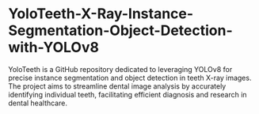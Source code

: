 # YoloTeeth-X-Ray-Instance-Segmentation-Object-Detection-with-YOLOv8
YoloTeeth is a GitHub repository dedicated to leveraging YOLOv8 for precise instance segmentation and object detection in teeth X-ray images. The project aims to streamline dental image analysis by accurately identifying individual teeth, facilitating efficient diagnosis and research in dental healthcare.
